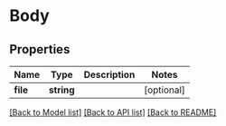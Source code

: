 # Body

## Properties
Name | Type | Description | Notes
------------ | ------------- | ------------- | -------------
**file** | **string** |  | [optional] 

[[Back to Model list]](../../README.md#documentation-for-models) [[Back to API list]](../../README.md#documentation-for-api-endpoints) [[Back to README]](../../README.md)

